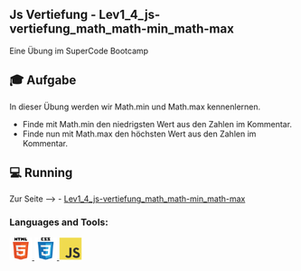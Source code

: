 ## Js Vertiefung - Lev1_4_js-vertiefung_math_math-min_math-max

Eine Übung im SuperCode Bootcamp

## 🎓 Aufgabe

In dieser Übung werden wir Math.min und Math.max kennenlernen.

- Finde mit Math.min den niedrigsten Wert aus den Zahlen im Kommentar.
- Finde nun mit Math.max den höchsten Wert aus den Zahlen im Kommentar.

## 💻 Running

Zur Seite —> - [Lev1_4_js-vertiefung_math_math-min_math-max](https://mukkez.github.io/Bootcamp/tasks/Day_63/Lev1_4_js-vertiefung_math_math-min_math-max/)

<p align="left">
</p>

<h3 align="left">Languages and Tools:</h3>
<p align="left"> <a href="https://www.w3schools.com/html/" target="_blank" rel="noreferrer"> <img src="https://raw.githubusercontent.com/devicons/devicon/master/icons/html5/html5-original-wordmark.svg" alt="html5" width="40" height="40"/> </a>
<a href="https://www.w3schools.com/css/" target="_blank" rel="noreferrer"> <img src="https://raw.githubusercontent.com/devicons/devicon/master/icons/css3/css3-original-wordmark.svg" alt="css3" width="40" height="40"/> </a> 
<a href="https://www.w3schools.com/css/" target="_blank" rel="noreferrer"> <img src="https://raw.githubusercontent.com/devicons/devicon/master/icons/javascript/javascript-original.svg" alt="css3" width="40" height="40"/> </a> </p>
